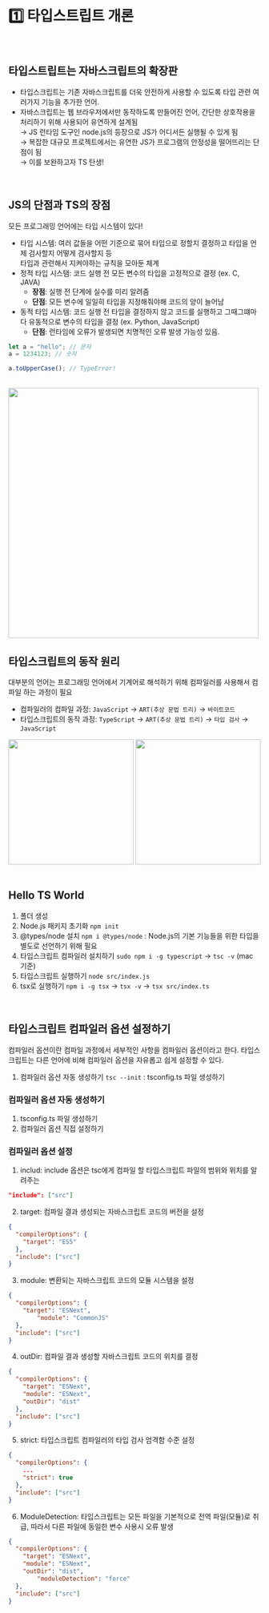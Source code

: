<br/> 

# 1️⃣ 타입스트립트 개론
<br/> 

## 타입스트립트는 자바스크립트의 확장판
* 타입스크립트는 기존 자바스크립트를 더욱 안전하게 사용할 수 있도록 타입 관련 여러가지 기능을 추가한 언어.
* 자바스크립트는 웹 브라우저에서만 동작하도록 만들어진 언어, 간단한 상호작용을 처리하기 위해 사용되어 유연하게 설계됨  <br/> 
→ JS 런타임 도구인 node.js의 등장으로 JS가 어디서든 실행될 수 있게 됨 <br/> 
→ 복잡한 대규모 프로젝트에서는 유연한 JS가 프로그램의 안정성을 떨어뜨리는 단점이 됨 <br/>  → 이를 보완하고자 TS 탄생!

<br/> 

## JS의 단점과 TS의 장점
모든 프로그래밍 언어에는 타입 시스템이 있다!
* 타입 시스템: 여러 값들을 어떤 기준으로 묶어 타입으로 정할지 결정하고 타입을 언제 검사할지 어떻게 검사할지 등 <br/> 
타입과 관련해서 지켜야하는 규칙을 모아둔 체계
* 정적 타입 시스탬: 코드 실행 전 모든 변수의 타입을 고정적으로 결정 (ex. C, JAVA)
  * **장점**: 실행 전 단계에 실수를 미리 알려줌
  * **단점**: 모든 변수에 일일히 타입을 지정해줘야해 코드의 양이 늘어남
* 동적 타입 시스템: 코드 실행 전 타입을 결정하지 않고 코드를 실행하고 그때그떄마다 유동적으로 변수의 타입을 결정 (ex. Python, JavaScript)
  * **단점**: 런타임에 오류가 발생되면 치명적인 오류 발생 가능성 있음.

```js
let a = "hello"; // 문자
a = 1234123; // 숫자

a.toUpperCase(); // TypeError!
```

<br/> 

<img src='https://github.com/user-attachments/assets/788c7c8e-a14c-4354-a112-464d7e733e4e' width="500px">

<br/> 

## 타입스크립트의 동작 원리
대부분의 언어는 프로그래밍 언어에서 기계어로 해석하기 위해 컴파일러를 사용해서 컴파일 하는 과정이 필요 <br/> 
* 컴파일러의 컴파일 과정: `JavaScript` →  `ART(추상 문법 트리)` → `바이트코드`
* 타입스크립트의 동작 과정: `TypeScript` →  `ART(추상 문법 트리)` → `타입 검사` → `JavaScript`

<img src='https://github.com/user-attachments/assets/699d1a1b-24c1-4989-ad98-9f47d58c0237' height="250px">
<img src='https://github.com/user-attachments/assets/ac24005d-8583-4e76-be56-4c3bbc2585c4' height="250px">

<br/> 
<br/> 

## Hello TS World
1. 폴더 생성
2. Node.js 패키지 초기화 `npm init`
3. @types/node 설치 `npm i @types/node` : Node.js의 기본 기능들을 위한 타입을 별도로 선언하기 위해 필요
4. 타입스크립트 컴파일러 설치하기 `sudo npm i -g typescript` → `tsc -v` (mac 기준)
5. 타입스크립트 실행하기 `node src/index.js`
6. tsx로 실행하기 `npm i -g tsx` → `tsx -v` → `tsx src/index.ts`

<br/> 

## 타입스크립트 컴파일러 옵션 설정하기
컴파일러 옵션이란 컴파일 과정에서 세부적인 사항을 컴파일러 옵션이라고 한다. 타입스크립트는 다른 언어에 비해 컴파일러 옵션을 자유롭고 쉽게 설정할 수 있다. 
1. 컴파일러 옵션 자동 생성하기 `tsc --init` : tsconfig.ts 파일 생성하기
### 컴파일러 옵션 자동 생성하기
1. tsconfig.ts 파일 생성하기
2. 컴파일러 옵션 직접 설정하기

### 컴파일러 옵션 설정
1. includ: include 옵션은 tsc에게 컴파일 할 타입스크립트 파일의 범위와 위치를 알려주는
```json
"include": ["src"]
```
2. target: 컴파일 결과 생성되는 자바스크립트 코드의 버전을 설정
```json
{
  "compilerOptions": {
    "target": "ES5"
  },
  "include": ["src"]
}
```
3. module: 변환되는 자바스크립트 코드의 모듈 시스템을 설정
```json
{
  "compilerOptions": {
    "target": "ESNext",
		"module": "CommonJS"
  },
  "include": ["src"]
}
```
4. outDir: 컴파일 결과 생성할 자바스크립트 코드의 위치를 결정
```json
{
  "compilerOptions": {
    "target": "ESNext",
    "module": "ESNext",
    "outDir": "dist"
  },
  "include": ["src"]
}
```
5. strict: 타입스크립트 컴파일러의 타입 검사 엄격함 수준 설정
```json
{
  "compilerOptions": {
    ...
    "strict": true
  },
  "include": ["src"]
}
```
6. ModuleDetection: 타입스크립트는 모든 파일을 기본적으로 전역 파일(모듈)로 취급, 따라서 다른 파일에 동일한 변수 사용시 오류 발생
```json
{
  "compilerOptions": {
    "target": "ESNext",
    "module": "ESNext",
    "outDir": "dist",
		"moduleDetection": "force"
  },
  "include": ["src"]
}
```











